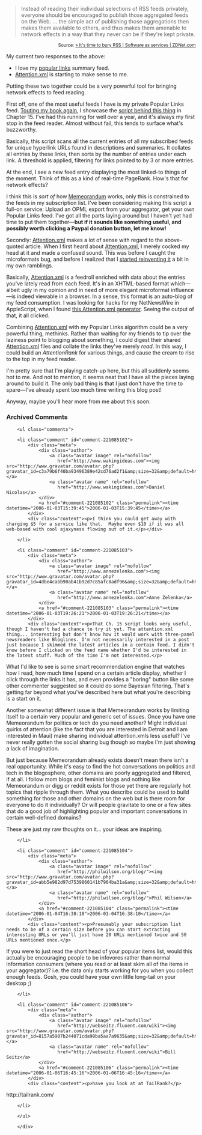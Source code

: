 <blockquote cite="http://blogs.zdnet.com/SAAS/?p=82">Instead of reading their individual selections of RSS feeds privately, everyone should be encouraged to publish those aggregated feeds on the Web. ... the simple act of publishing those aggregations then makes them available to others, and thus makes them amenable to network effects in a way that they never can be if they're kept private.</blockquote>
<small style="text-align:right; display:block">Source: <a href="http://blogs.zdnet.com/SAAS/?p=82">» It's time to bury RSS | Software as services | ZDNet.com</a></small>

My current two responses to the above:

* I love my [popular links][pl] summary feed.
* [Attention.xml][att] is starting to make sense to me.

Putting these two together could be a very powerful tool for bringing network effects to feed reading.

First off, one of the most useful feeds I have is my private Popular Links feed.  [Touting my book again][book], I showcase the [script behind this thing][pl] in Chapter 15.  I've had this running for well over a year, and it's always my first stop in the feed reader.  Almost without fail, this tends to surface what's buzzworthy.

Basically, this script scans all the current entries of all my subscribed feeds for unique hyperlink URLs found in descriptions and summaries.  It collates all entries by these links, then sorts by the number of entries under each link.  A threshold is applied, filtering for links pointed to by 3 or more entries.  

At the end, I see a new feed entry displaying the most linked-to things of the moment.  Think of this as a kind of real-time PageRank.  How's that for network effects?

I think this is *sort of* how [Memeorandum][meme] works, only this is constrained to the feeds in my subscription list.  I've been considering making this script a full-on service:  Upload an OPML export from your aggregator, get your own Popular Links feed.  I've got all the parts laying around but I haven't yet had time to put them together—**but if it sounds like something useful, and possibly worth clicking a Paypal donation button, let me know!**

Secondly:  [Attention.xml][att] makes a lot of sense with regard to the above-quoted article.  When I first heard about [Attention.xml][att], I merely cocked my head at it and made a confused sound.  This was before I caught the microformats bug, and before I realized that I [started reinventing it][blogroll] a bit in my own ramblings.

Basically, [Attention.xml][att] is a feedroll enriched with data about the entries you've lately read from each feed.  It's in an XHTML-based format which—albeit ugly in my opinion and in need of more elegant microformat influence—is indeed viewable in a browser.  In a sense, this format is an auto-blog of my feed consumption.  I was looking for hacks for my NetNewsWire in AppleScript, when I found [this Attention.xml generator][gen].  Seeing the output of that, it all clicked.

Combining [Attention.xml][att] with my Popular Links algorithm could be a very powerful thing, methinks.  Rather than waiting for my friends to tip over the laziness point to blogging about something, I could digest their shared [Attention.xml][att] files and collate the links they've merely *read*.  In this way, I could build an *AttentionRank* for various things, and cause the cream to rise to the top in my feed reader.

I'm pretty sure that I'm playing catch-up here, but this all suddenly seems hot to me.  And not to mention, it seems neat that I have all the pieces laying around to build it.  The only bad thing is that I just don't have the time to spare—I've already spent too much time writing this blog post!

Anyway, maybe you'll hear more from me about this soon.

[gen]: http://decafbad.com/blog/2005/12/01/blogrolls-grow-up-to-become-feedrolls
[blogroll]: http://decafbad.com/blog/2005/12/01/blogrolls-grow-up-to-become-feedrolls
[att]: http://tantek.com/presentations/2005/01/attentionxml.html
[meme]: http://memeorandum.com/
[pl]: http://decafbad.com/trac/browser/trunk/hacking_rss_and_atom/ch15_popular_links.py
[book]: http://www.amazon.com/exec/obidos/ASIN/0764597582/0xdecafbad01-20?creative=327641&camp=14573&link_code=as1

<div id="comments" class="comments archived-comments">
            <h3>Archived Comments</h3>
            
        <ul class="comments">
            
        <li class="comment" id="comment-221085102">
            <div class="meta">
                <div class="author">
                    <a class="avatar image" rel="nofollow" 
                       href="http://www.wakingideas.com"><img src="http://www.gravatar.com/avatar.php?gravatar_id=c3a79b6f40ba93496389e42cd76ad2f1&amp;size=32&amp;default=http://mediacdn.disqus.com/1320279820/images/noavatar32.png"/></a>
                    <a class="avatar name" rel="nofollow" 
                       href="http://www.wakingideas.com">Daniel Nicolas</a>
                </div>
                <a href="#comment-221085102" class="permalink"><time datetime="2006-01-03T15:39:45">2006-01-03T15:39:45</time></a>
            </div>
            <div class="content"><p>I think you could get away with charging $5 for a service like that.  Maybe even $10 if it was all web-based with cool ajaxyness flowing out of it.</p></div>
            
        </li>
    
        <li class="comment" id="comment-221085103">
            <div class="meta">
                <div class="author">
                    <a class="avatar image" rel="nofollow" 
                       href="http://www.annezelenka.com"><img src="http://www.gravatar.com/avatar.php?gravatar_id=4dbe4cabb90ab41b92d7c85afc8adf96&amp;size=32&amp;default=http://mediacdn.disqus.com/1320279820/images/noavatar32.png"/></a>
                    <a class="avatar name" rel="nofollow" 
                       href="http://www.annezelenka.com">Anne Zelenka</a>
                </div>
                <a href="#comment-221085103" class="permalink"><time datetime="2006-01-03T19:26:21">2006-01-03T19:26:21</time></a>
            </div>
            <div class="content"><p>That Ch. 15 script looks very useful, though I haven't had a chance to try it yet. The attention.xml thing... interesting but don't know how it would work with three-panel newsreaders like Bloglines. I'm not necessarily interested in a post just because I skimmed the latest articles in a certain feed. I didn't know before I clicked on the feed name whether I'd be interested in the latest stuff. Much of the time I'm not interested.</p>

<p>What I'd like to see is some smart recommendation engine that watches how I read, how much time I spend on a certain article display, whether I click through the links it has, and even provides a "boring" button like some other commenter suggested so it could do some Bayesian filtering. That's getting far beyond what you've described here but what you're describing is a start on it. </p>

<p>Another somewhat different issue is that Memeorandum works by limiting itself to a certain very popular and generic set of issues. Once you have one Memeorandum for politics or tech do you need another? Might individual quirks of attention (like the fact that you are interested in Detroit and I am interested in Maui) make sharing individual attention.xmls less useful? I've never really gotten the social sharing bug though so maybe I'm just showing a lack of imagination.</p>

<p>But just because Memeorandum already exists doesn't mean there isn't a real opportunity. While it's easy to find the hot conversations on politics and tech in the blogosphere, other domains are poorly aggregated and filtered, if at all. I follow mom blogs and feminist blogs and nothing like Memeorandum or digg or reddit exists for those yet there are regularly hot topics that ripple through them. What you describe could be used to build something for those and other domains on the web but is there room for everyone to do it individually? Or will people gravitate to one or a few sites that do a good job of highlighting popular and important conversations in certain well-defined domains?</p>

<p>These are just my raw thoughts on it... your ideas are inspiring.</p></div>
            
        </li>
    
        <li class="comment" id="comment-221085104">
            <div class="meta">
                <div class="author">
                    <a class="avatar image" rel="nofollow" 
                       href="http://philwilson.org/blog/"><img src="http://www.gravatar.com/avatar.php?gravatar_id=abb5e982d97d7539860141b7904ba31a&amp;size=32&amp;default=http://mediacdn.disqus.com/1320279820/images/noavatar32.png"/></a>
                    <a class="avatar name" rel="nofollow" 
                       href="http://philwilson.org/blog/">Phil Wilson</a>
                </div>
                <a href="#comment-221085104" class="permalink"><time datetime="2006-01-04T16:38:10">2006-01-04T16:38:10</time></a>
            </div>
            <div class="content"><p>Presumably your subscription list needs to be of a certain size before you can start extracting interesting URLs or you'll just have 20 URLs mentioned twice and 50 URLs mentioned once.</p>

<p>If you were to just read the short head of your popular items list, would this actually be encouraging people to be infovores rather than normal information consumers (where you read or at least skim all of the items in your aggregator)? i.e. the data only starts working for you when you collect enough feeds. Gosh, you could have your own little long-tail on your desktop ;)</p></div>
            
        </li>
    
        <li class="comment" id="comment-221085106">
            <div class="meta">
                <div class="author">
                    <a class="avatar image" rel="nofollow" 
                       href="http://webseitz.fluxent.com/wiki"><img src="http://www.gravatar.com/avatar.php?gravatar_id=8157a5907b244071cda98ba5aa7a9635&amp;size=32&amp;default=http://mediacdn.disqus.com/1320279820/images/noavatar32.png"/></a>
                    <a class="avatar name" rel="nofollow" 
                       href="http://webseitz.fluxent.com/wiki">Bill Seitz</a>
                </div>
                <a href="#comment-221085106" class="permalink"><time datetime="2006-01-06T16:45:16">2006-01-06T16:45:16</time></a>
            </div>
            <div class="content"><p>have you look at at TailRank?</p>

<p>http://tailrank.com/</p></div>
            
        </li>
    
        </ul>
    
        </div>
    
